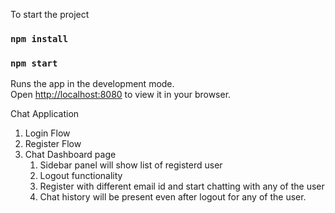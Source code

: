 To start the project

### `npm install`

### `npm start`

Runs the app in the development mode.\
Open [http://localhost:8080](http://localhost:8080) to view it in your browser.

Chat Application

1. Login Flow
2. Register Flow
3. Chat Dashboard page
   1. Sidebar panel will show list of registerd user
   2. Logout functionality
   3. Register with different email id and start chatting with any of the user
   4. Chat history will be present even after logout for any of the user.

